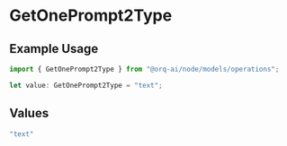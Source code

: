 # GetOnePrompt2Type

## Example Usage

```typescript
import { GetOnePrompt2Type } from "@orq-ai/node/models/operations";

let value: GetOnePrompt2Type = "text";
```

## Values

```typescript
"text"
```